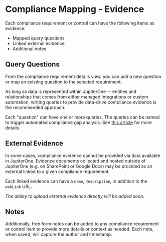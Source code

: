# Compliance Mapping - Evidence

Each compliance requirement or control can have the following items as evidence:

- Mapped query questions
- Linked external evidence
- Additional notes

## Query Questions

From the compliance requirement details view, you can add a new question or map
an existing question to the selected requirement.

As long as data is represented within JupiterOne -- entities and relationships
that comes from either managed integrations or custom automation, writing
queries to provide data-drive compliance evidence is the recommended approach.

Each "question" can have one or more queries. The queries can be named to
trigger automated compliance gap analysis. See [this article][1] for more
details.

## External Evidence

In some cases, compliance evidence cannot be provided via data available in
JupiterOne. Evidence documents collected and hosted outside of JupiterOne (e.g.
on SharePoint or Google Docs) may be provided as an external linked to a given
compliance requirement.

Each linked evidence can have a `name`, `description`, in addition to the
`webLink` URL.

_The ability to upload external evidence directly will be added soon._

## Notes

Additionally, free form notes can be added to any compliance requirement or
control item to provide more details or context as needed. Each note, when
saved, will capture the author and timestamp.

[1]: ../compliance/compliance-gap-analysis.md
